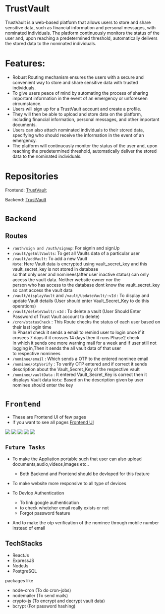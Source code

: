# TrustVault

TrustVault is a web-based platform that allows users to store and share sensitive data, 
such as financial information and personal messages, with nominated individuals. 
The platform continuously monitors the status of the user and, upon reaching a predetermined threshold,
automatically delivers the stored data to the nominated individuals.

# Features:

- Robust Routing mechanism ensures the users with a secure and convenient way to store and share sensitive data with trusted individuals.
- To give users peace of mind by automating the process of sharing important information in the event of an emergency or unforeseen circumstance.
- Users will sign up for a TrustVault account and create a profile.
- They will then be able to upload and store data on the platform, including financial information, personal messages, and other important documents.
- Users can also attach nominated individuals to their stored data, specifying who should receive the information in the event of an emergency.
- The platform will continuously monitor the status of the user and, upon reaching the predetermined threshold, automatically deliver the stored data to the nominated individuals.

# Repositories

Frontend: [TrustVault](https://github.com/pranay435/Trust-Vault/tree/main/frontEnd)

Backend: [TrustVault](https://github.com/pranay435/Trust-Vault/tree/main/backEnd)

# `Backend`

 ## Routes
 - `/auth/sign and /auth/signup`: For signIn and signUp
 - `/vault/getAllVaults`: To get all Vaults data of a particular user
 - `/vault/addVault`: To add a new Vault\
   `Note`: Here Vault data is encrypted using vault_secret_key and this vault_secret_key is not stored in database\
   so that only user and nominees(after user inactive status) can only access the vault data. Neither website owner nor the \
   person who has access to the database dont know the vault_secret_key so cant access the vault data 
 - `/vault/displayVault` and `/vault/UpdateVault/:vId` : To display and update Vault details (User should enter Vault_Secret_Key to do this operations)
 - `/vault/deleteVault/:vId` : To delete a vault (User Should Enter Password of Trust Vault account to delete)
 - `/cron/statusCheck` : This Route checks the status of each user based on their last login time\
   In Phase1 check it sends a email to remind user to login once if it crosees 7 days if it crosses 14 days then it runs Phase2 check\
   In which it sends one more warning mail for a week and if user still not logging in,Then it sends the all vault data of that user \
   to respective nominees
 - `/nominee/email` : Which sends a OTP to the entered nominee email
 - `/nominee/otpVerify` : To verify OTP entered and if correct it sends description about the Vault_Secret_Key of the respective vault
 - `/nominee/vaultData` : It entered Vault_Secret_Key is correct then it displays Vault data
   `Note`: Based on the description given by user nominee should enter the key

# `Frontend`
 - These are Frontend UI of few pages
 - If you want to see all pages [Frontend UI](https://github.com/pranay435/Trust-Vault/tree/main/frontEnd/ImagesForReadme)

<img src="https://github.com/pranay435/Trust-Vault/tree/main/frontEnd/ImagesForReadme/loginPage.png"> 

<img src="https://github.com/pranay435/Trust-Vault/tree/main/frontEnd/ImagesForReadme/GetAllVaultsPage.png" >

<img src="https://github.com/pranay435/Trust-Vault/tree/main/frontEnd/ImagesForReadme/addVaultPage.png">

<img src="https://github.com/pranay435/Trust-Vault/tree/main/frontEnd/ImagesForReadme/NomOTP.png">

<img src="https://github.com/pranay435/Trust-Vault/tree/main/frontEnd/ImagesForReadme/UserPhase2verification.png">

## `Future Tasks`

- To make the Appliation portable such that user can also upload documents,audio,videos,images etc..
  - Both Backend and Frontend should be devloped for this feature

- To make website more responsive to all type of devices
  
- To Devlop Authentication 
  - To link google authentication
  - to check wheteher email really exists or not
  - Forgot password feature

- And to make the otp verification of the nominee through mobile number instead of email

## TechStacks

- ReactJs
- ExpressJS 
- NodeJs
- PostgreSQL

packages like 
  - node-cron (To do cron-jobs)
  - nodemailer (To send mails)
  - crypto-js (To encrypt and decrypt vault data)
  - bcrypt (For password hashing)

